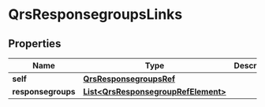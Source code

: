 

# QrsResponsegroupsLinks

## Properties

Name | Type | Description | Notes
------------ | ------------- | ------------- | -------------
**self** | [**QrsResponsegroupsRef**](QrsResponsegroupsRef.md) |  |  [optional]
**responsegroups** | [**List&lt;QrsResponsegroupRefElement&gt;**](QrsResponsegroupRefElement.md) |  |  [optional]




